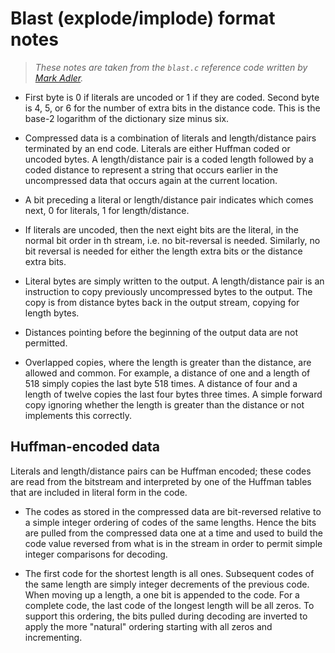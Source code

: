 # Blast (explode/implode) format notes

> _These notes are taken from the `blast.c` reference code written by [Mark Adler](https://github.com/madler/)._

- First byte is 0 if literals are uncoded or 1 if they are coded.  Second
  byte is 4, 5, or 6 for the number of extra bits in the distance code.
  This is the base-2 logarithm of the dictionary size minus six.

- Compressed data is a combination of literals and length/distance pairs
  terminated by an end code.  Literals are either Huffman coded or
  uncoded bytes.  A length/distance pair is a coded length followed by a
  coded distance to represent a string that occurs earlier in the
  uncompressed data that occurs again at the current location.

- A bit preceding a literal or length/distance pair indicates which comes
  next, 0 for literals, 1 for length/distance.

- If literals are uncoded, then the next eight bits are the literal, in the
  normal bit order in th stream, i.e. no bit-reversal is needed. Similarly,
  no bit reversal is needed for either the length extra bits or the distance
  extra bits.

- Literal bytes are simply written to the output.  A length/distance pair is
  an instruction to copy previously uncompressed bytes to the output.  The
  copy is from distance bytes back in the output stream, copying for length
  bytes.

- Distances pointing before the beginning of the output data are not
  permitted.

- Overlapped copies, where the length is greater than the distance, are
  allowed and common.  For example, a distance of one and a length of 518
  simply copies the last byte 518 times.  A distance of four and a length of
  twelve copies the last four bytes three times.  A simple forward copy
  ignoring whether the length is greater than the distance or not implements
  this correctly.

## Huffman-encoded data

Literals and length/distance pairs can be Huffman encoded; these codes
are read from the bitstream and interpreted by one of the Huffman
tables that are included in literal form in the code.

- The codes as stored in the compressed data are bit-reversed relative to
  a simple integer ordering of codes of the same lengths. Hence the
  bits are pulled from the compressed data one at a time and used to
  build the code value reversed from what is in the stream in order to
  permit simple integer comparisons for decoding.

- The first code for the shortest length is all ones. Subsequent codes of
  the same length are simply integer decrements of the previous code.  When
  moving up a length, a one bit is appended to the code. For a complete
  code, the last code of the longest length will be all zeros. To support
  this ordering, the bits pulled during decoding are inverted to apply the
  more "natural" ordering starting with all zeros and incrementing.
